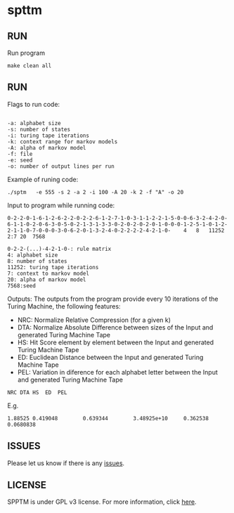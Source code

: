 # spttm

## RUN
Run program
```
make clean all
```

## RUN
Flags to run code:
```

-a: alphabet size
-s: number of states
-i: turing tape iterations 
-k: context range for markov models
-A: alpha of markov model
-f: file
-e: seed
-o: number of output lines per run
```
  
Example of runing code:
```
./sptm   -e 555 -s 2 -a 2 -i 100 -A 20 -k 2 -f "A" -o 20
```

Input to program while running code:
```
0-2-2-0-1-6-1-2-6-2-2-0-2-2-6-1-2-7-1-0-3-1-1-2-2-1-5-0-0-6-3-2-4-2-0-6-1-1-0-2-0-6-3-0-5-0-2-1-3-1-3-3-0-2-0-2-0-2-0-1-0-0-0-1-2-5-1-0-1-2-2-1-1-0-7-0-0-0-3-0-6-2-0-1-3-2-4-0-2-2-2-2-4-2-1-0-	4	8	11252	2:7	20	7568
```

```
0-2-2-(...)-4-2-1-0-: rule matrix
4: alphabet size
8: number of states
11252: turing tape iterations 
7: context to markov model
20: alpha of markov model
7568:seed
```

Outputs:
The outputs from the program provide every 10 iterations of the Turing Machine, the following features:

- NRC: Normalize Relative Compression (for a given k)
- DTA: Normalize Absolute Difference between sizes of the Input and generated Turing Machine Tape
- HS: Hit Score element by element between the Input and generated Turing Machine Tape
- ED: Euclidean Distance between the Input and generated Turing Machine Tape
- PEL: Variation in diference for each alphabet letter between the Input and generated Turing Machine Tape
```
NRC DTA HS  ED  PEL
```
E.g.
```
1.88525 0.419048        0.639344        3.48925e+10     0.362538        0.0680838
```

## ISSUES
Please let us know if there is any
[issues](https://github.com/jorgeMFS/SPPTM/issues).


## LICENSE
SPPTM is under GPL v3 license. For more information, click
[here](http://www.gnu.org/licenses/gpl-3.0.html).